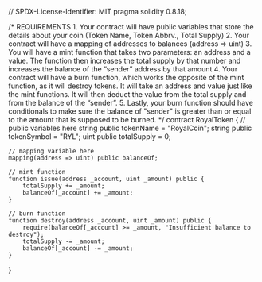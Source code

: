 // SPDX-License-Identifier: MIT
pragma solidity 0.8.18;

/*
       REQUIREMENTS
    1. Your contract will have public variables that store the details about your coin (Token Name, Token Abbrv., Total Supply)
    2. Your contract will have a mapping of addresses to balances (address => uint)
    3. You will have a mint function that takes two parameters: an address and a value. 
       The function then increases the total supply by that number and increases the balance 
       of the “sender” address by that amount
    4. Your contract will have a burn function, which works the opposite of the mint function, as it will destroy tokens. 
       It will take an address and value just like the mint functions. It will then deduct the value from the total supply 
       and from the balance of the “sender”.
    5. Lastly, your burn function should have conditionals to make sure the balance of "sender" is greater than or equal 
       to the amount that is supposed to be burned.
*/
contract RoyalToken {
    // public variables here
    string public tokenName = "RoyalCoin";
    string public tokenSymbol = "RYL";
    uint public totalSupply = 0;

    // mapping variable here
    mapping(address => uint) public balanceOf;

    // mint function
    function issue(address _account, uint _amount) public {
        totalSupply += _amount;
        balanceOf[_account] += _amount;
    }

    // burn function
    function destroy(address _account, uint _amount) public {
        require(balanceOf[_account] >= _amount, "Insufficient balance to destroy");
        totalSupply -= _amount;
        balanceOf[_account] -= _amount;
    }
}
